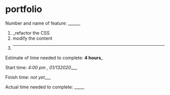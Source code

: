 # portfolio
Number and name of feature: ______
1. _refactor the CSS
2. modify the content
3. _________________________

Estimate of time needed to complete: __4 hours___

Start time: _4:00 pm , 01/132020____

Finish time: _not yet____

Actual time needed to complete: _____